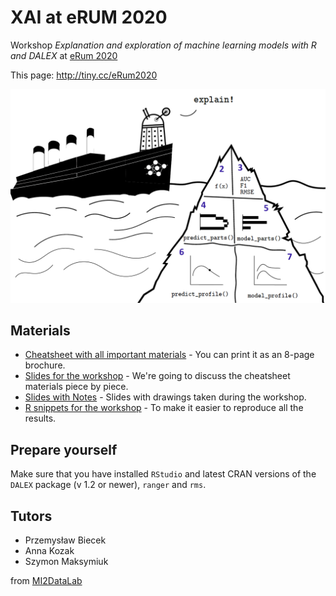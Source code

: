 # XAI at eRUM 2020

Workshop *Explanation and exploration of machine learning models with R and DALEX* at [eRum 2020](https://2020.erum.io/) 

This page: http://tiny.cc/eRum2020

![toc.png](toc.png)

## Materials

* [Cheatsheet with all important materials](Cheatsheet.pdf) - You can print it as an 8-page brochure.
* [Slides for the workshop](Slides.pdf) - We're going to discuss the cheatsheet materials piece by piece.
* [Slides with Notes](SlidesWithNotes.pdf) - Slides with drawings taken during the workshop.
* [R snippets for the workshop](Snippets.R) - To make it easier to reproduce all the results.

## Prepare yourself

Make sure that you have installed `RStudio` and latest CRAN versions of the `DALEX` package (v 1.2 or newer), `ranger` and `rms`.

## Tutors 

* Przemysław Biecek
* Anna Kozak
* Szymon Maksymiuk

from [MI2DataLab](https://mi2-warsaw.github.io/)
